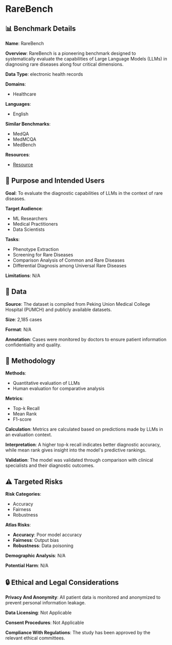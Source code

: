 # RareBench

## 📊 Benchmark Details

**Name**: RareBench

**Overview**: RareBench is a pioneering benchmark designed to systematically evaluate the capabilities of Large Language Models (LLMs) in diagnosing rare diseases along four critical dimensions.

**Data Type**: electronic health records

**Domains**:
- Healthcare

**Languages**:
- English

**Similar Benchmarks**:
- MedQA
- MedMCQA
- MedBench

**Resources**:
- [Resource](https://doi.org/10.1145/3637528.3671576)

## 🎯 Purpose and Intended Users

**Goal**: To evaluate the diagnostic capabilities of LLMs in the context of rare diseases.

**Target Audience**:
- ML Researchers
- Medical Practitioners
- Data Scientists

**Tasks**:
- Phenotype Extraction
- Screening for Rare Diseases
- Comparison Analysis of Common and Rare Diseases
- Differential Diagnosis among Universal Rare Diseases

**Limitations**: N/A

## 💾 Data

**Source**: The dataset is compiled from Peking Union Medical College Hospital (PUMCH) and publicly available datasets.

**Size**: 2,185 cases

**Format**: N/A

**Annotation**: Cases were monitored by doctors to ensure patient information confidentiality and quality.

## 🔬 Methodology

**Methods**:
- Quantitative evaluation of LLMs
- Human evaluation for comparative analysis

**Metrics**:
- Top-k Recall
- Mean Rank
- F1-score

**Calculation**: Metrics are calculated based on predictions made by LLMs in an evaluation context.

**Interpretation**: A higher top-k recall indicates better diagnostic accuracy, while mean rank gives insight into the model's predictive rankings.

**Validation**: The model was validated through comparison with clinical specialists and their diagnostic outcomes.

## ⚠️ Targeted Risks

**Risk Categories**:
- Accuracy
- Fairness
- Robustness

**Atlas Risks**:
- **Accuracy**: Poor model accuracy
- **Fairness**: Output bias
- **Robustness**: Data poisoning

**Demographic Analysis**: N/A

**Potential Harm**: N/A

## 🔒 Ethical and Legal Considerations

**Privacy And Anonymity**: All patient data is monitored and anonymized to prevent personal information leakage.

**Data Licensing**: Not Applicable

**Consent Procedures**: Not Applicable

**Compliance With Regulations**: The study has been approved by the relevant ethical committees.
